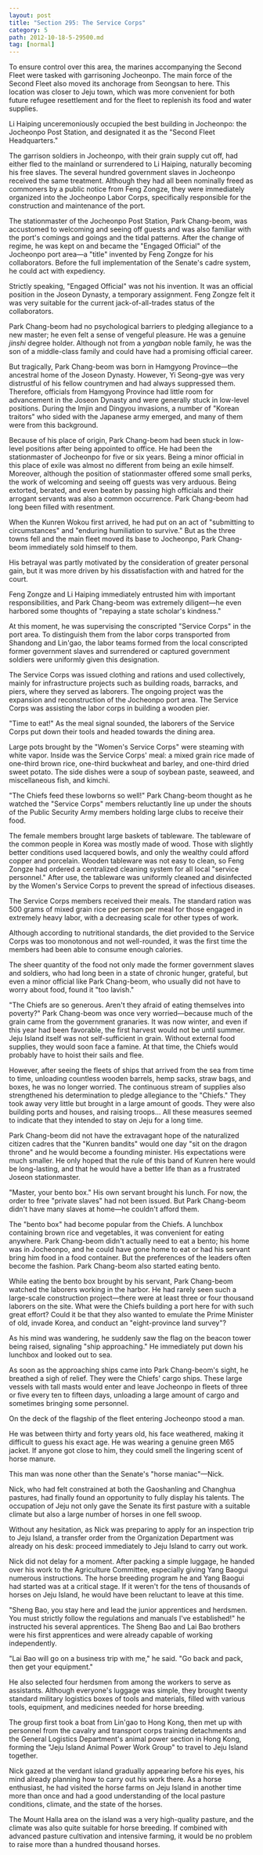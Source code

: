 ```yaml
---
layout: post
title: "Section 295: The Service Corps"
category: 5
path: 2012-10-18-5-29500.md
tag: [normal]
---
```


To ensure control over this area, the marines accompanying the Second Fleet were tasked with garrisoning Jocheonpo. The main force of the Second Fleet also moved its anchorage from Seongsan to here. This location was closer to Jeju town, which was more convenient for both future refugee resettlement and for the fleet to replenish its food and water supplies.

Li Haiping unceremoniously occupied the best building in Jocheonpo: the Jocheonpo Post Station, and designated it as the "Second Fleet Headquarters."

The garrison soldiers in Jocheonpo, with their grain supply cut off, had either fled to the mainland or surrendered to Li Haiping, naturally becoming his free slaves. The several hundred government slaves in Jocheonpo received the same treatment. Although they had all been nominally freed as commoners by a public notice from Feng Zongze, they were immediately organized into the Jocheonpo Labor Corps, specifically responsible for the construction and maintenance of the port.

The stationmaster of the Jocheonpo Post Station, Park Chang-beom, was accustomed to welcoming and seeing off guests and was also familiar with the port's comings and goings and the tidal patterns. After the change of regime, he was kept on and became the "Engaged Official" of the Jocheonpo port area—a "title" invented by Feng Zongze for his collaborators. Before the full implementation of the Senate's cadre system, he could act with expediency.

Strictly speaking, "Engaged Official" was not his invention. It was an official position in the Joseon Dynasty, a temporary assignment. Feng Zongze felt it was very suitable for the current jack-of-all-trades status of the collaborators.

Park Chang-beom had no psychological barriers to pledging allegiance to a new master; he even felt a sense of vengeful pleasure. He was a genuine *jinshi* degree holder. Although not from a *yangban* noble family, he was the son of a middle-class family and could have had a promising official career.

But tragically, Park Chang-beom was born in Hamgyong Province—the ancestral home of the Joseon Dynasty. However, Yi Seong-gye was very distrustful of his fellow countrymen and had always suppressed them. Therefore, officials from Hamgyong Province had little room for advancement in the Joseon Dynasty and were generally stuck in low-level positions. During the Imjin and Dingyou invasions, a number of "Korean traitors" who sided with the Japanese army emerged, and many of them were from this background.

Because of his place of origin, Park Chang-beom had been stuck in low-level positions after being appointed to office. He had been the stationmaster of Jocheonpo for five or six years. Being a minor official in this place of exile was almost no different from being an exile himself. Moreover, although the position of stationmaster offered some small perks, the work of welcoming and seeing off guests was very arduous. Being extorted, berated, and even beaten by passing high officials and their arrogant servants was also a common occurrence. Park Chang-beom had long been filled with resentment.

When the Kunren Wokou first arrived, he had put on an act of "submitting to circumstances" and "enduring humiliation to survive." But as the three towns fell and the main fleet moved its base to Jocheonpo, Park Chang-beom immediately sold himself to them.

His betrayal was partly motivated by the consideration of greater personal gain, but it was more driven by his dissatisfaction with and hatred for the court.

Feng Zongze and Li Haiping immediately entrusted him with important responsibilities, and Park Chang-beom was extremely diligent—he even harbored some thoughts of "repaying a state scholar's kindness."

At this moment, he was supervising the conscripted "Service Corps" in the port area. To distinguish them from the labor corps transported from Shandong and Lin'gao, the labor teams formed from the local conscripted former government slaves and surrendered or captured government soldiers were uniformly given this designation.

The Service Corps was issued clothing and rations and used collectively, mainly for infrastructure projects such as building roads, barracks, and piers, where they served as laborers. The ongoing project was the expansion and reconstruction of the Jocheonpo port area. The Service Corps was assisting the labor corps in building a wooden pier.

"Time to eat!" As the meal signal sounded, the laborers of the Service Corps put down their tools and headed towards the dining area.

Large pots brought by the "Women's Service Corps" were steaming with white vapor. Inside was the Service Corps' meal: a mixed grain rice made of one-third brown rice, one-third buckwheat and barley, and one-third dried sweet potato. The side dishes were a soup of soybean paste, seaweed, and miscellaneous fish, and kimchi.

"The Chiefs feed these lowborns so well!" Park Chang-beom thought as he watched the "Service Corps" members reluctantly line up under the shouts of the Public Security Army members holding large clubs to receive their food.

The female members brought large baskets of tableware. The tableware of the common people in Korea was mostly made of wood. Those with slightly better conditions used lacquered bowls, and only the wealthy could afford copper and porcelain. Wooden tableware was not easy to clean, so Feng Zongze had ordered a centralized cleaning system for all local "service personnel." After use, the tableware was uniformly cleaned and disinfected by the Women's Service Corps to prevent the spread of infectious diseases.

The Service Corps members received their meals. The standard ration was 500 grams of mixed grain rice per person per meal for those engaged in extremely heavy labor, with a decreasing scale for other types of work.

Although according to nutritional standards, the diet provided to the Service Corps was too monotonous and not well-rounded, it was the first time the members had been able to consume enough calories.

The sheer quantity of the food not only made the former government slaves and soldiers, who had long been in a state of chronic hunger, grateful, but even a minor official like Park Chang-beom, who usually did not have to worry about food, found it "too lavish."

"The Chiefs are so generous. Aren't they afraid of eating themselves into poverty?" Park Chang-beom was once very worried—because much of the grain came from the government granaries. It was now winter, and even if this year had been favorable, the first harvest would not be until summer. Jeju Island itself was not self-sufficient in grain. Without external food supplies, they would soon face a famine. At that time, the Chiefs would probably have to hoist their sails and flee.

However, after seeing the fleets of ships that arrived from the sea from time to time, unloading countless wooden barrels, hemp sacks, straw bags, and boxes, he was no longer worried. The continuous stream of supplies also strengthened his determination to pledge allegiance to the "Chiefs." They took away very little but brought in a large amount of goods. They were also building ports and houses, and raising troops... All these measures seemed to indicate that they intended to stay on Jeju for a long time.

Park Chang-beom did not have the extravagant hope of the naturalized citizen cadres that the "Kunren bandits" would one day "sit on the dragon throne" and he would become a founding minister. His expectations were much smaller. He only hoped that the rule of this band of Kunren here would be long-lasting, and that he would have a better life than as a frustrated Joseon stationmaster.

"Master, your bento box." His own servant brought his lunch. For now, the order to free "private slaves" had not been issued. But Park Chang-beom didn't have many slaves at home—he couldn't afford them.

The "bento box" had become popular from the Chiefs. A lunchbox containing brown rice and vegetables, it was convenient for eating anywhere. Park Chang-beom didn't actually need to eat a bento; his home was in Jocheonpo, and he could have gone home to eat or had his servant bring him food in a food container. But the preferences of the leaders often become the fashion. Park Chang-beom also started eating bento.

While eating the bento box brought by his servant, Park Chang-beom watched the laborers working in the harbor. He had rarely seen such a large-scale construction project—there were at least three or four thousand laborers on the site. What were the Chiefs building a port here for with such great effort? Could it be that they also wanted to emulate the Prime Minister of old, invade Korea, and conduct an "eight-province land survey"?

As his mind was wandering, he suddenly saw the flag on the beacon tower being raised, signaling "ship approaching." He immediately put down his lunchbox and looked out to sea.

As soon as the approaching ships came into Park Chang-beom's sight, he breathed a sigh of relief. They were the Chiefs' cargo ships. These large vessels with tall masts would enter and leave Jocheonpo in fleets of three or five every ten to fifteen days, unloading a large amount of cargo and sometimes bringing some personnel.

On the deck of the flagship of the fleet entering Jocheonpo stood a man.

He was between thirty and forty years old, his face weathered, making it difficult to guess his exact age. He was wearing a genuine green M65 jacket. If anyone got close to him, they could smell the lingering scent of horse manure.

This man was none other than the Senate's "horse maniac"—Nick.

Nick, who had felt constrained at both the Gaoshanling and Changhua pastures, had finally found an opportunity to fully display his talents. The occupation of Jeju not only gave the Senate its first pasture with a suitable climate but also a large number of horses in one fell swoop.

Without any hesitation, as Nick was preparing to apply for an inspection trip to Jeju Island, a transfer order from the Organization Department was already on his desk: proceed immediately to Jeju Island to carry out work.

Nick did not delay for a moment. After packing a simple luggage, he handed over his work to the Agriculture Committee, especially giving Yang Baogui numerous instructions. The horse breeding program he and Yang Baogui had started was at a critical stage. If it weren't for the tens of thousands of horses on Jeju Island, he would have been reluctant to leave at this time.

"Sheng Bao, you stay here and lead the junior apprentices and herdsmen. You must strictly follow the regulations and manuals I've established!" he instructed his several apprentices. The Sheng Bao and Lai Bao brothers were his first apprentices and were already capable of working independently.

"Lai Bao will go on a business trip with me," he said. "Go back and pack, then get your equipment."

He also selected four herdsmen from among the workers to serve as assistants. Although everyone's luggage was simple, they brought twenty standard military logistics boxes of tools and materials, filled with various tools, equipment, and medicines needed for horse breeding.

The group first took a boat from Lin'gao to Hong Kong, then met up with personnel from the cavalry and transport corps training detachments and the General Logistics Department's animal power section in Hong Kong, forming the "Jeju Island Animal Power Work Group" to travel to Jeju Island together.

Nick gazed at the verdant island gradually appearing before his eyes, his mind already planning how to carry out his work there. As a horse enthusiast, he had visited the horse farms on Jeju Island in another time more than once and had a good understanding of the local pasture conditions, climate, and the state of the horses.

The Mount Halla area on the island was a very high-quality pasture, and the climate was also quite suitable for horse breeding. If combined with advanced pasture cultivation and intensive farming, it would be no problem to raise more than a hundred thousand horses.
